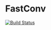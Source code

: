 # FastConv

[![Build Status](https://github.com/arthurto/FastConv.jl/actions/workflows/CI.yml/badge.svg?branch=main)](https://github.com/arthurto/FastConv.jl/actions/workflows/CI.yml?query=branch%3Amain)
